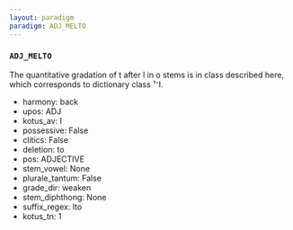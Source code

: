 ```yaml
---
layout: paradigm
paradigm: ADJ_MELTO
---
```

### ` ADJ_MELTO `

The quantitative gradation of t after l in o stems is in class described here, which corresponds to dictionary class ¹⁻I.
* harmony: back
* upos: ADJ
* kotus_av: I
* possessive: False
* clitics: False
* deletion: to
* pos: ADJECTIVE
* stem_vowel: None
* plurale_tantum: False
* grade_dir: weaken
* stem_diphthong: None
* suffix_regex: lto
* kotus_tn: 1
